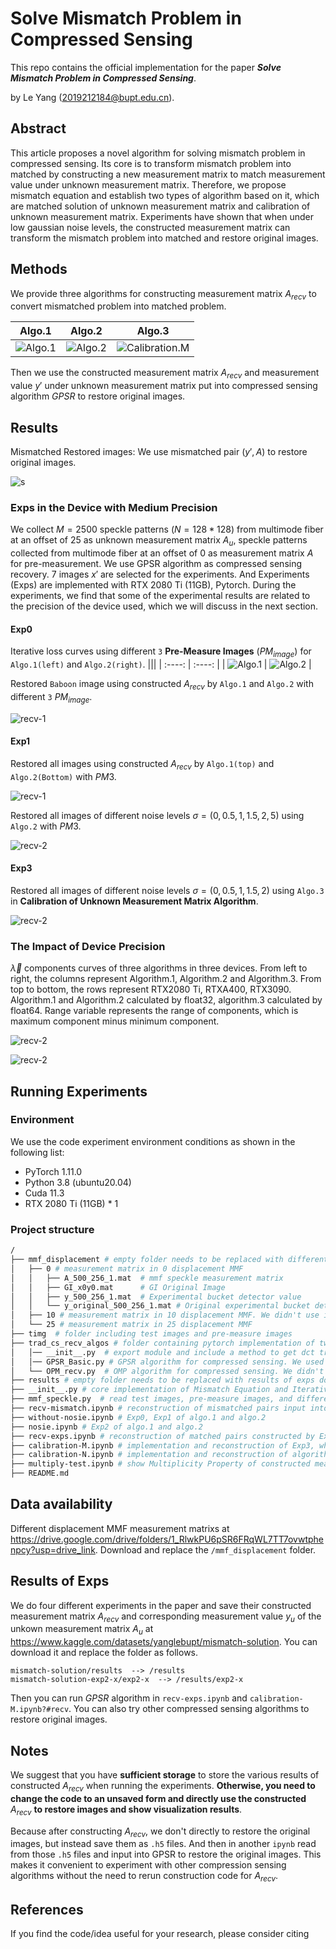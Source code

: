 # Solve Mismatch Problem in Compressed Sensing

This repo contains the official implementation for the paper ***Solve Mismatch Problem in Compressed Sensing***.

by Le Yang (2019212184@bupt.edu.cn).

## Abstract

This article proposes a novel algorithm for solving mismatch problem in compressed sensing. Its core is to transform mismatch problem into matched by
constructing a new measurement matrix to match measurement value under
unknown measurement matrix. Therefore, we propose mismatch equation and
establish two types of algorithm based on it, which are matched solution of
unknown measurement matrix and calibration of unknown measurement matrix. Experiments have shown that when under low gaussian noise levels, the
constructed measurement matrix can transform the mismatch problem into
matched and restore original images.

## Methods

We provide three algorithms for constructing measurement matrix $A_{recv}$ to convert mismatched problem into matched problem.

|  Algo.1   | Algo.2  | Algo.3 |
|  :----:  | :----:  | :----: |
| ![Algo.1](./assets/algo1.png)  | ![Algo.2](./assets/algo2.png) | ![Calibration.M](./assets/cm.png) |

Then we use the constructed measurement matrix $A_{recv}$ and measurement value $y'$ under
unknown measurement matrix put into compressed sensing algorithm $GPSR$ to restore original images.

## Results
Mismatched Restored images: We use mismatched pair $(y', A)$ to restore original images.

![s](./results/mismatch_recv_res.jpg)

### Exps in the Device with Medium Precision
We collect $M=2500$ speckle patterns ($N=128*128$) from multimode fiber at an offset of 25 as unknown measurement matrix $A_u$, speckle patterns collected from multimode fiber at an offset of 0 as measurement matrix $A$ for pre-measurement. We use GPSR algorithm as compressed sensing recovery. 7 images $x'$ are selected for the experiments. And Experiments (Exps) are implemented with RTX 2080 Ti (11GB), Pytorch. During the experiments, we find that some of the experimental results are related to the precision of the device used, which we will discuss in the next section.

#### Exp0

Iterative loss curves using different `3` **Pre-Measure Images** ($PM_{image}$) for `Algo.1(left)` and `Algo.2(right)`.
|||
|  :----:  | :----:  |
| ![Algo.1](./results/exp0/algo1-curve.jpg)  | ![Algo.2](./results/exp0/algo2-curve.jpg) |

Restored `Baboon` image using constructed $A_{recv}$ by `Algo.1` and `Algo.2` with different `3` $PM_{image}$. 

![recv-1](./assets/PMs.png)


#### Exp1

Restored all images using constructed $A_{recv}$ by `Algo.1(top)` and `Algo.2(Bottom)` with $PM3$.

![recv-1](./results/exp1/recv_res_row1_1e-4.jpg)

Restored all images of different noise levels $\sigma=(0,0.5,1,1.5,2,5)$ using `Algo.2` with $PM3$.

![recv-2](./results/exp2-x/recv_res_algo2.jpg)

#### Exp3

Restored all images of different noise levels $\sigma=(0,0.5,1,1.5,2)$ using `Algo.3` in **Calibration of Unknown Measurement Matrix Algorithm**.

![recv-2](./results/calibrationM/recv_res-r.jpg)


### The Impact of Device Precision
$\vec{\lambda}$ components curves of three algorithms in three devices. From left to right, the columns represent Algorithm.1, Algorithm.2 and Algorithm.3. From top to bottom, the rows represent RTX2080 Ti, RTXA400, RTX3090. Algorithm.1 and Algorithm.2 calculated by float32, algorithm.3 calculated by float64. Range variable represents the range of components, which is maximum component minus 
minimum component.

![recv-2](./assets/mt.png)

![recv-2](./assets/mt_res.png)

## Running Experiments

### Environment

We use the code experiment environment conditions as shown in the following list:

- PyTorch  1.11.0
- Python  3.8 (ubuntu20.04)
- Cuda  11.3
- RTX 2080 Ti (11GB) * 1

### Project structure

```bash
/
├── mmf_displacement # empty folder needs to be replaced with different displacement MMF measurement matrixs downloaded from google drive in the subsection <Data availability>
│   ├── 0 # measurement matrix in 0 displacement MMF
│   │   ├── A_500_256_1.mat  # mmf speckle measurement matrix
│   │   ├── GI_x0y0.mat      # GI Original Image
│   │   ├── y_500_256_1.mat  # Experimental bucket detector value
│   │   └── y_original_500_256_1.mat # Original experimental bucket detector value (before sum)
│   ├── 10 # measurement matrix in 10 displacement MMF. We didn't use in our experiments
│   └── 25 # measurement matrix in 25 displacement MMF
├── timg  # folder including test images and pre-measure images
├── trad_cs_recv_algos # folder containing pytorch implementation of two traditional compressed sensing algorithms, which are OMP and GPSR
│   │── __init__.py  # export module and include a method to get dct transform matrix for sparse transformation
│   │── GPSR_Basic.py # GPSR algorithm for compressed sensing. We used in our experiments
│   └── OPM_recv.py  # OMP algorithm for compressed sensing. We didn't use in our experiments
├── results # empty folder needs to be replaced with results of exps downloaded from google drive in the subsection <Results of Exps>. Or you can run code to save results of exps
├── __init__.py # core implementation of Mismatch Equation and Iterative Algorithm in the paper
├── mmf_speckle.py  # read test images, pre-measure images, and different displacement MMF measurement matrixs
├── recv-mismatch.ipynb # reconstruction of mismatched pairs input into GPSR
├── without-nosie.ipynb # Exp0, Exp1 of algo.1 and algo.2
├── nosie.ipynb # Exp2 of algo.1 and algo.2
├── recv-exps.ipynb # reconstruction of matched pairs constructed by Exp0,Exp1,Exp2 input into GPSR
├── calibration-M.ipynb # implementation and reconstruction of Exp3, which algorithm in the <<B. Calibration of unknown measurement matrix——B.2 Unknow Images in M-Space>> of paper
├── calibration-N.ipynb # implementation and reconstruction of algorithm in the <<B. Calibration of unknown measurement matrix——B.1 Unknow Images in N-Space>> of paper
├── multiply-test.ipynb # show Multiplicity Property of constructed measurement matrix A_recv 
├── README.md
```

## Data availability

Different displacement MMF measurement matrixs at https://drive.google.com/drive/folders/1_RlwkPU6pSR6FRqWL7TT7ovwtphenpcy?usp=drive_link. Download and replace the `/mmf_displacement` folder.

## Results of Exps

We do four different experiments in the paper and save their constructed measurement matrix $A_{recv}$ and corresponding measurement value $y_u$ of the unkown measurement matrix $A_u$ at https://www.kaggle.com/datasets/yanglebupt/mismatch-solution. You can download it and replace the folder as follows. 
```
mismatch-solution/results  --> /results
mismatch-solution-exp2-x/exp2-x  --> /results/exp2-x
```
Then you can run $GPSR$ algorithm in `recv-exps.ipynb` and `calibration-M.ipynb?#recv`. You can also try other compressed sensing algorithms to restore original images.

## Notes

We suggest that you have **sufficient storage** to store the various results of constructed $A_{recv}$ when running the experiments. **Otherwise, you need to change the code to an unsaved form and directly use the constructed** $A_{recv}$ **to restore images and show visualization results**.

Because after constructing $A_{recv}$, we don't directly to restore the original images, but instead save them as `.h5` files. And then in another `ipynb` read from those `.h5` files and input into GPSR to restore the original images. This makes it convenient to experiment with other compression sensing algorithms without the need to rerun construction code for $A_{recv}$.

## References

If you find the code/idea useful for your research, please consider citing

```bib
```
